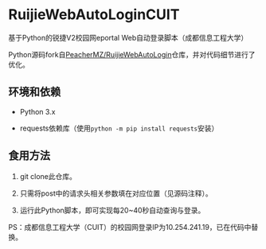 # RuijieWebAutoLoginCUIT

基于Python的锐捷V2校园网eportal Web自动登录脚本（成都信息工程大学）

Python源码fork自[PeacherMZ/RuijieWebAutoLogin](https://github.com/PeacherMZ/RuijieWebAutoLogin)仓库，并对代码细节进行了优化。

## 环境和依赖

+ Python 3.x

+ requests依赖库（使用`python -m pip install requests`安装）

## 食用方法

1. git clone此仓库。

2. 只需将post中的请求头相关参数填在对应位置（见源码注释）。

3. 运行此Python脚本，即可实现每20~40秒自动查询与登录。

PS：成都信息工程大学（CUIT）的校园网登录IP为10.254.241.19，已在代码中替换。
